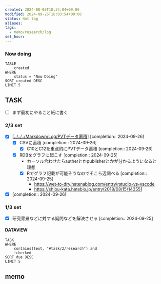 ```yaml
---
created: 2024-08-06T10:34:04+09:00
modified: 2024-09-26T18:03:54+09:00
status: Not tag
aliases: 
tags:
  - memo/research/log
set_hour: 
---
```

### Now doing
```dataview
TABLE
	created
WHERE
	status = "Now Doing"
SORT created DESC
LIMIT 5
```
## TASK
- [ ] まず最初にやること紙に書く
### 2/3 set
- [x] [[../../../Markdown/Log/PVTデータ蓄積]](習慣ログ)  [completion:: 2024-09-26]
	- [x] CSVに蓄積  [completion:: 2024-09-26]
		- [x] C10とC12を重点的にPVTデータ蓄積  [completion:: 2024-09-26]
	- [x] RDBをグラフに起こす  [completion:: 2024-09-25]
		- カーソル合わせたらautherとかpublisherとかが分かるようになると理想
		- [x] Rでグラフ記載が可能そうなのでそこら辺調べる  [completion:: 2024-09-25]
			- https://wet-to-dry.hatenablog.com/entry/rstudio-vs-vscode
			- https://shibu-kata.hateblo.jp/entry/2018/08/15/143551
- [x]   [completion:: 2024-09-26]
### 1/3 set
- [x] 研究背景などに対する疑問などを解決させる  [completion:: 2024-09-25]
#### DATAVIEW
```dataview
TASK
WHERE 
	contains(text, "#task/2/research") and
	!checked
SORT due DESC
LIMIT 5
```

## memo

### 